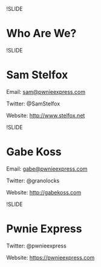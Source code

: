 !SLIDE

# Who Are We?

!SLIDE

# Sam Stelfox

Email: sam@pwnieexpress.com

Twitter: @SamStelfox

Website: http://www.stelfox.net

!SLIDE

# Gabe Koss

Email: gabe@pwnieexpress.com

Twitter: @granolocks

Website: http://gabekoss.com

!SLIDE

# Pwnie Express

Twitter: @pwnieexpress

Website: https://pwnieexpress.com

